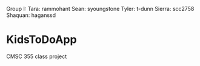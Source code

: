 Group I:
Tara: rammohant
Sean: syoungstone
Tyler: t-dunn
Sierra: scc2758
Shaquan: haganssd

# KidsToDoApp
CMSC 355 class project


